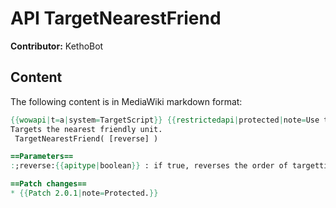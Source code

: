 # API TargetNearestFriend

**Contributor:** KethoBot

## Content

The following content is in MediaWiki markdown format:

```mediawiki
{{wowapi|t=a|system=TargetScript}} {{restrictedapi|protected|note=Use the [[targetfriend|/targetfriend]] slash command.}}
Targets the nearest friendly unit.
 TargetNearestFriend( [reverse] )

==Parameters==
:;reverse:{{apitype|boolean}} : if true, reverses the order of targetting units.

==Patch changes==
* {{Patch 2.0.1|note=Protected.}}
```